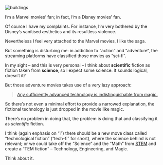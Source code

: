 ![buildings](//cacilhas.info/img/building.png)

I’m a Marvel movies’ fan; in fact, I’m a Disney movies’ fan.

Of cource I have my complaints. For instance, I’m very bothered by the Disney’s sanitised æsthetics and its resultless violence.

Nevertheless I feel very attached to the Marvel movies, I like the saga.

But something is disturbing me: in addiction to “action” and “adventure”, the streaming platforms have classified those movies as “sci-fi”.

In my sight – and this is very personal – I think about **scientific** fiction as fiction taken from **science**, so I expect some science. It sounds logical, doesn’t it?

But those adventure movies takes use of a very lazy approach:

> [Any sufficiently advanced technology is indistinguishable from magic.](http://lab.cccb.org/en/arthur-c-clarke-any-sufficiently-advanced-technology-is-indistinguishable-from-magic/)

So there’s not even a minimal effort to provide a narrowed explanation, the fictional technology is just dropped in the movie like magic.

There’s no problem in doing that, the problem is doing that and classifying it as _scientific_ fiction.

I think (again enphasis on “I”) there should be a new move class called “technological fiction” (“tech-fi” for short), where the science behind is not relevant; or we could take off the “Science” and the “Math” from [STEM](https://www.livescience.com/43296-what-is-stem-education.html) and create a “TEM fiction” – Technology, Engineering, and Magic.

Think about it.
